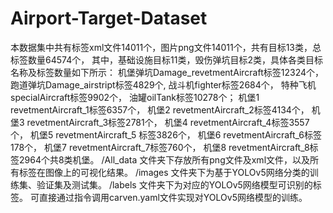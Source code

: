 # Airport-Target-Dataset
本数据集中共有标签xml文件14011个，图片png文件14011个，共有目标13类，总标签数量64574个，
其中，基础设施目标11类，毁伤弹坑目标2类，具体各类目标名称及标签数量如下所示：
机堡弹坑Damage_revetmentAircraft标签12324个，
跑道弹坑Damage_airstript标签4829个,
战斗机fighter标签2684个，
特种飞机specialAircraft标签9902个，
油罐oilTank标签10278个；
机堡1 revetmentAircraft_1标签6357个，
机堡2 revetmentAircraft_2标签4134个，
机堡3 revetmentAircraft_3标签2781个，
机堡4 revetmentAircraft_4标签3557个，
机堡5 revetmentAircraft_5 标签3826个，
机堡6 revetmentAircraft_6标签178个，
机堡7 revetmentAircraft_7标签760个，
机堡8 revetmentAircraft_8标签2964个共8类机堡。
/All_data 文件夹下存放所有png文件及xml文件，以及所有标签在图像上的可视化结果。
/images 文件夹下为基于YOLOv5网络分类的训练集、验证集及测试集。
/labels 文件夹下为对应的YOLOv5网络模型可识别的标签。
可直接通过指令调用carven.yaml文件实现对YOLOv5网络模型的训练。

